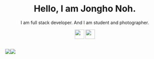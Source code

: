 <h1 align="center">Hello, I am Jongho Noh.</h1>
<p align="center">I am full stack developer. And I am student and photographer.</p>
<p align="center"><a href="mailto:me@jonghonoh.me"><img src="https://user-images.githubusercontent.com/118040036/209136581-b1ea9d4a-b7aa-4a60-8c1d-f1bee462308d.png" width="auto" height="30px"></a> <a href="https://jonghonoh.me"><img src="https://user-images.githubusercontent.com/118040036/209137196-a1a081bf-5ded-49ad-ac0f-c76c0aab6c04.png" width="auto" height="30px"></a></p>
<h2></h2>
<img src="https://github-readme-stats.vercel.app/api?username=jonghonoh&show_icons=true&count_private=true"><img src="https://github-readme-stats.vercel.app/api/top-langs/?username=jonghonoh&show_icons=true&count_private=true">

